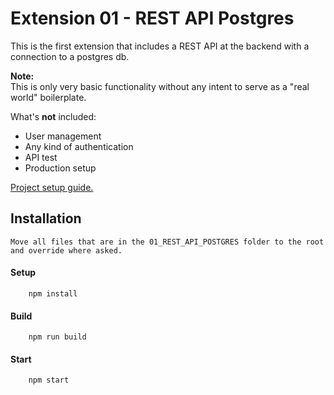 # Extension 01 - REST API Postgres

This is the first extension that includes a REST API at the backend with a connection to a postgres db.

__Note:__  
This is only very basic functionality without any intent to serve as a "real world" boilerplate.

What's __not__ included:
- User management
- Any kind of authentication
- API test
- Production setup

[Project setup guide.](./docs/extensions01_setup.md)

## Installation

    Move all files that are in the 01_REST_API_POSTGRES folder to the root and override where asked.

#### Setup

        npm install

#### Build

        npm run build

#### Start

        npm start
